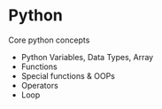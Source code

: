# Python
Core python concepts

- Python Variables, Data Types, Array
- Functions
- Special functions & OOPs
- Operators
- Loop
